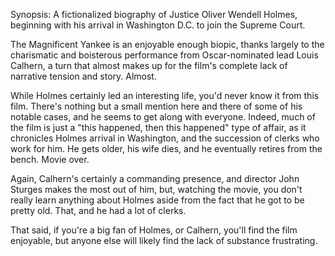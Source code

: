 Synopsis: A fictionalized biography of Justice Oliver Wendell Holmes, beginning with his arrival in Washington D.C. to join the Supreme Court.

The Magnificent Yankee is an enjoyable enough biopic, thanks largely to the charismatic and boisterous performance from Oscar-nominated lead Louis Calhern, a turn that almost makes up for the film's complete lack of narrative tension and story. Almost.

While Holmes certainly led an interesting life, you'd never know it from this film. There's nothing but a small mention here and there of some of his notable cases, and he seems to get along with everyone. Indeed, much of the film is just a "this happened, then this happened" type of affair, as it chronicles Holmes arrival in Washington, and the succession of clerks who work for him. He gets older, his wife dies, and he eventually retires from the bench. Movie over.

Again, Calhern's certainly a commanding presence, and director John Sturges makes the most out of him, but, watching the movie, you don't really learn anything about Holmes aside from the fact that he got to be pretty old. That, and he had a lot of clerks.

That said, if you're a big fan of Holmes, or Calhern, you'll find the film enjoyable, but anyone else will likely find the lack of substance frustrating.


